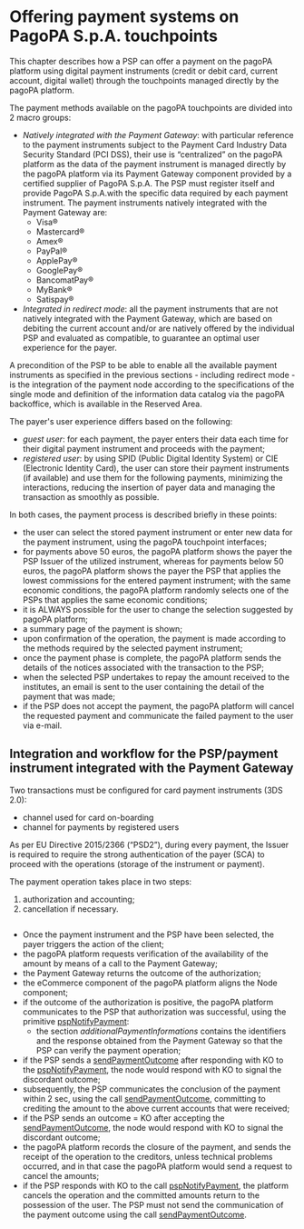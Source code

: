 # Offering payment systems on PagoPA S.p.A. touchpoints

This chapter describes how a PSP can offer a payment on the pagoPA platform using digital payment instruments (credit or debit card, current account, digital wallet) through the touchpoints managed directly by the pagoPA platform.

The payment methods available on the pagoPA touchpoints are divided into 2 macro groups:

* _Natively integrated with the Payment Gateway_: with particular reference to the payment instruments subject to the Payment Card Industry Data Security Standard (PCI DSS), their use is “centralized” on the pagoPA platform as the data of the payment instrument is managed directly by the pagoPA platform via its Payment Gateway component provided by a certified supplier of PagoPA S.p.A. The PSP must register itself and provide PagoPA S.p.A.with the specific data required by each payment instrument. The payment instruments natively integrated with the Payment Gateway are:
  * Visa®
  * Mastercard®
  * Amex®
  * PayPal®
  * ApplePay®
  * GooglePay®
  * BancomatPay®
  * MyBank®
  * Satispay®
* _Integrated in redirect mode_: all the payment instruments that are not natively integrated with the Payment Gateway, which are based on debiting the current account and/or are natively offered by the individual PSP and evaluated as compatible, to guarantee an optimal user experience for the payer.

A precondition of the PSP to be able to enable all the available payment instruments as specified in the previous sections - including redirect mode - is the integration of the payment node according to the specifications of the single mode and definition of the information data catalog via the pagoPA backoffice, which is available in the Reserved Area.

The payer's user experience differs based on the following:

* _guest user_: for each payment, the payer enters their data each time for their digital payment instrument and proceeds with the payment;
* _registered user_: by using SPID (Public Digital Identity System) or CIE (Electronic Identity Card), the user can store their payment instruments (if available) and use them for the following payments, minimizing the interactions, reducing the insertion of payer data and managing the transaction as smoothly as possible.

In both cases, the payment process is described briefly in these points:

* the user can select the stored payment instrument or enter new data for the payment instrument, using the pagoPA touchpoint interfaces;
* for payments above 50 euros, the pagoPA platform shows the payer the PSP Issuer of the utilized instrument, whereas for payments below 50 euros, the pagoPA platform shows the payer the PSP that applies the lowest commissions for the entered payment instrument; with the same economic conditions, the pagoPA platform randomly selects one of the PSPs that applies the same economic conditions;
* it is ALWAYS possible for the user to change the selection suggested by pagoPA platform;
* a summary page of the payment is shown;
* upon confirmation of the operation, the payment is made according to the methods required by the selected payment instrument;
* once the payment phase is complete, the pagoPA platform sends the details of the notices associated with the transaction to the PSP;
* when the selected PSP undertakes to repay the amount received to the institutes, an email is sent to the user containing the detail of the payment that was made;
* if the PSP does not accept the payment, the pagoPA platform will cancel the requested payment and communicate the failed payment to the user via e-mail.

## Integration and workflow for the PSP/payment instrument integrated with the Payment Gateway

Two transactions must be configured for card payment instruments (3DS 2.0):

* channel used for card on-boarding
* channel for payments by registered users

As per EU Directive 2015/2366 (“PSD2”), during every payment, the Issuer is required to require the strong authentication of the payer (SCA) to proceed with the operations (storage of the instrument or payment).

The payment operation takes place in two steps:

1. authorization and accounting;
2. cancellation if necessary.

<figure><img src="https://lh7-eu.googleusercontent.com/yhq9AQelf18Ot0EQ5oghqgvH31BCSrnxdsNpx4IMTRxWac5VbplAkuUjaC_FXa-Hj3hQujBbU6b310J7bTx2FvhXOT6Mi7fZTCGP0So7Euw5IXkqCVpiFoxWC7OpoX8SNnxW0PaN157cmV2XSsmhpH0" alt=""><figcaption></figcaption></figure>

* Once the payment instrument and the PSP have been selected, the payer triggers the action of the client;
* the pagoPA platform requests verification of the availability of the amount by means of a call to the Payment Gateway;
* the Payment Gateway returns the outcome of the authorization;
* the eCommerce component of the pagoPA platform aligns the Node component;
* if the outcome of the authorization is positive, the pagoPA platform communicates to the PSP that authorization was successful, using the primitive [pspNotifyPayment](../../appendices/primitive.md#pspnotifypayment):
  * the section _additionalPaymentInformations_ contains the identifiers and the response obtained from the Payment Gateway so that the PSP can verify the payment operation;
* if the PSP sends a [sendPaymentOutcome](../../appendices/primitive.md#sendpaymentoutcome) after responding with KO to the [pspNotifyPayment](../../appendices/primitive.md#pspnotifypayment), the node would respond with KO to signal the discordant outcome;
* subsequently, the PSP communicates the conclusion of the payment within 2 sec, using the call [sendPaymentOutcome](../../appendices/primitive.md#sendpaymentoutcome), committing to crediting the amount to the above current accounts that were received;
* if the PSP sends an outcome = KO after accepting the [sendPaymentOutcome](../../appendices/primitive.md#pspnotifypayment), the node would respond with KO to signal the discordant outcome;
* the pagoPA platform records the closure of the payment, and sends the receipt of the operation to the creditors, unless technical problems occurred, and in that case the pagoPA platform would send a request to cancel the amounts;
* if the PSP responds with KO to the call [pspNotifyPayment](../../appendices/primitive.md#pspnotifypayment), the platform cancels the operation and the committed amounts return to the possession of the user. The PSP must not send the communication of the payment outcome using the call [sendPaymentOutcome](../../appendices/primitive.md#sendpaymentoutcome).